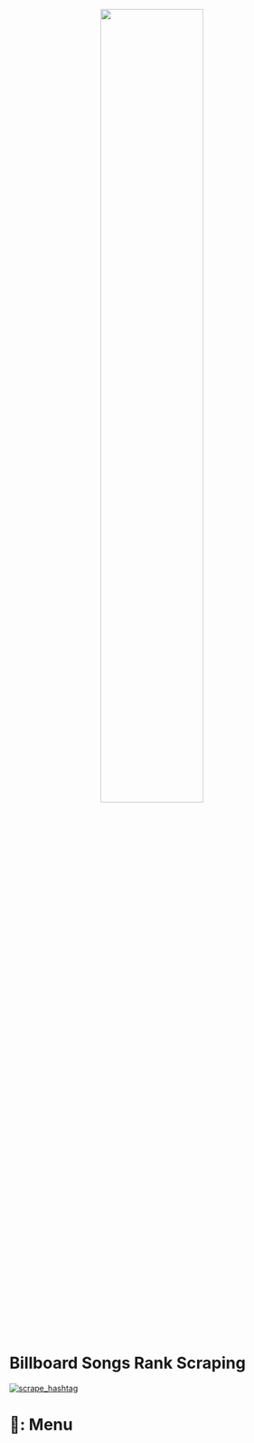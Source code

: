 <p align="center" width="80%">
    <img width="60%" src="https://akcdn.detik.net.id/visual/2024/05/06/drake-dan-kendrick-lamar_169.jpeg?w=650&q=90">
</p>

# Billboard Songs Rank Scraping
[![scrape_hashtag](https://github.com/yudheeeeet/billboard_scrap/actions/workflows/main.yml/badge.svg)](https://github.com/yudheeeeet/billboard_scrap/actions/workflows/main.yml)

<p align="center">
    
# 🎵: Menu

</p>
